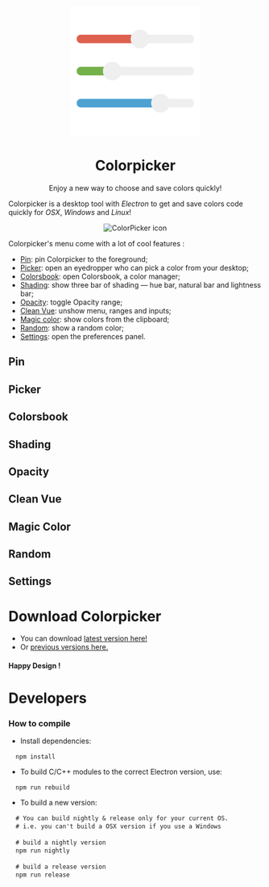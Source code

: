 <p align="center">
  <a href="https://crea-th.at/p/colorpicker">
    <img src="build/icon.png" width="256" height="256" alt="ColorPicker icon" />
  </a>
  <h1 align="center">Colorpicker</h1>
  <p align="center">Enjoy a new way to choose and save colors quickly!</p>
</p>

Colorpicker is a desktop tool with *Electron* to get and save colors code quickly for *OSX*, *Windows* and *Linux*!

<p align="center">
  <img src="https://github.com/Toinane/colorpicker-website/blob/master/gifs/colorpicker-1.gif?raw=true"  alt="ColorPicker icon" />
</p>

Colorpicker's menu come with a lot of cool features :

- [Pin](#pin): pin Colorpicker to the foreground;
- [Picker](#picker): open an eyedropper who can pick a color from your desktop;
- [Colorsbook](#colorsbook): open Colorsbook, a color manager;
- [Shading](#shading): show three bar of shading — hue bar, natural bar and lightness bar;
- [Opacity](#opacity): toggle Opacity range;
- [Clean Vue](#clean-vue): unshow menu, ranges and inputs;
- [Magic color](#magic-color): show colors from the clipboard;
- [Random](#random): show a random color;
- [Settings](#settings): open the preferences panel.

## Pin


## Picker


## Colorsbook


## Shading


## Opacity


## Clean Vue


## Magic Color


## Random


## Settings


# Download Colorpicker

- You can download [latest version here!](https://colorpicker.crea-th.at)
- Or [previous versions here.](https://github.com/Toinane/colorpicker/releases)

#### **Happy Design !**

# Developers

### How to compile
- Install dependencies:
```shell
  npm install
```

- To build C/C++ modules to the correct Electron version, use:
```shell
  npm run rebuild
```

- To build a new version:
```shell
  # You can build nightly & release only for your current OS.
  # i.e. you can't build a OSX version if you use a Windows  

  # build a nightly version
  npm run nightly

  # build a release version
  npm run release
```
